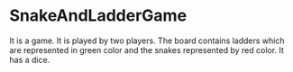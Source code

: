 # SnakeAndLadderGame
It is a game. It is played by two players. The board contains ladders which are represented in green color and the snakes represented by red color. It has a dice.
